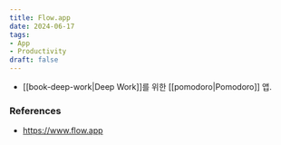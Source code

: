 ```yaml
---
title: Flow.app
date: 2024-06-17
tags:
- App
- Productivity
draft: false
---
```



- [[book-deep-work|Deep Work]]를 위한 [[pomodoro|Pomodoro]] 앱.



### References
- https://www.flow.app